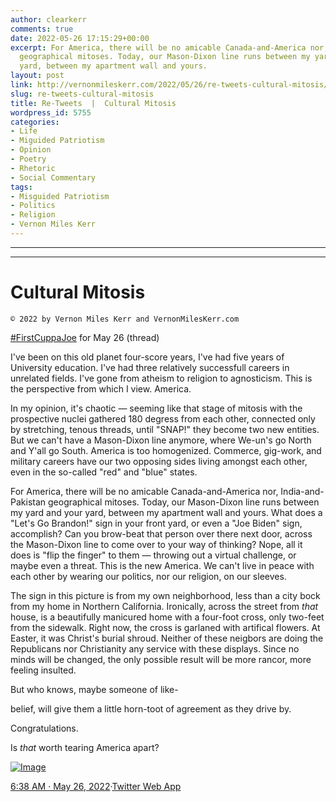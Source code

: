 ```yaml
---
author: clearkerr
comments: true
date: 2022-05-26 17:15:29+00:00
excerpt: For America, there will be no amicable Canada-and-America nor, India-and-Packistan
  geographical mitoses. Today, our Mason-Dixon line runs between my yard and your
  yard, between my apartment wall and yours.
layout: post
link: http://vernonmileskerr.com/2022/05/26/re-tweets-cultural-mitosis/
slug: re-tweets-cultural-mitosis
title: Re-Tweets  |  Cultural Mitosis
wordpress_id: 5755
categories:
- Life
- Miguided Patriotism
- Opinion
- Poetry
- Rhetoric
- Social Commentary
tags:
- Misguided Patriotism
- Politics
- Religion
- Vernon Miles Kerr
---
```


* * *




* * *




# Cultural Mitosis



    
    © 2022 by Vernon Miles Kerr and VernonMilesKerr.com









[#FirstCuppaJoe](https://twitter.com/hashtag/FirstCuppaJoe?src=hashtag_click) for May 26 (thread) 







I've been on this old planet four-score years, I've had five years of University education. I've had three relatively successfull careers in unrelated fields. I've gone from atheism to religion to agnosticism. This is the perspective from which I view. America. 







In my opinion, it's chaotic — seeming like that stage of mitosis with the prospective nuclei gathered 180 degress from each other, connected only by stretching, tenous threads, until "SNAP!" they become two new entities.  But we can't have a Mason-Dixon line anymore, where We-un's go North and Y'all go South.  America is too homogenized.  Commerce, gig-work, and military careers have our two opposing sides living amongst each other, even in the so-called "red" and "blue" states. 







For America, there will be no amicable Canada-and-America nor, India-and-Pakistan geographical mitoses. Today, our Mason-Dixon line runs between my yard and your yard, between my apartment wall and yours. What does a "Let's Go Brandon!" sign in your front yard, or even a "Joe Biden" sign, accomplish? Can you brow-beat that person over there next door, across the Mason-Dixon line to come over to your way of thinking?  Nope, all it does is "flip the finger" to them — throwing out a virtual challenge, or maybe even a threat. This is the new America. We can't live in peace with each other by wearing our politics, nor our religion, on our sleeves. 







The sign in this picture is from my own neighborhood, less than a city bock from my home in Northern California. Ironically, across the street from _that_ house, is a beautifully manicured home with a four-foot cross, only two-feet from the sidewalk.  Right now, the cross is garlaned with artifical flowers. At Easter, it was Christ's burial shroud. Neither of these neigbors are doing the Republicans nor Christianity any service with these displays. Since no minds will be changed, the only possible result will be more rancor, more feeling insulted. 







But who knows,  maybe someone of like-







belief, will give them a little horn-toot of agreement as they drive by. 







Congratulations. 







Is  _that_ worth tearing America apart?







[](https://twitter.com/kerr_vernon/status/1529819281705160706/photo/1)





[![Image](https://pbs.twimg.com/media/FTsAprvUYAAH5BB?format=jpg&name=large)](https://twitter.com/kerr_vernon/status/1529819281705160706/photo/1)





[6:38 AM · May 26, 2022](https://twitter.com/kerr_vernon/status/1529819281705160706)·[Twitter Web App](https://help.twitter.com/using-twitter/how-to-tweet#source-labels)



